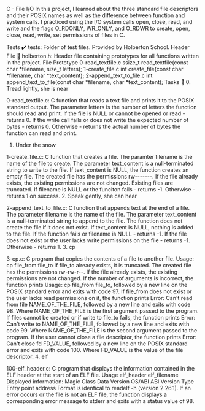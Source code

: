 C - File I/O
In this project, I learned about the three standard file descriptors and their POSIX names as well as the difference between function and system calls. I practiced using the I/O system calls open, close, read, and write and the flags O_RDONLY, WR_ONLY, and O_RDWR to create, open, close, read, write, set permissions of files in C.

Tests ✔️
tests: Folder of test files. Provided by Holberton School.
Header File 📁
holberton.h: Header file containing prototypes for all functions written in the project.
File	Prototype
0-read_textfile.c	ssize_t read_textfile(const char *filename, size_t letters);
1-create_file.c	int create_file(const char *filename, char *text_content);
2-append_text_to_file.c	int append_text_to_file(const char *filename, char *text_content);
Tasks 📃
0. Tread lightly, she is near

0-read_textfile.c: C function that reads a text file and prints it to the POSIX standard output.
The parameter letters is the number of letters the function should read and print.
If the file is NULL or cannot be opened or read - returns 0.
If the write call fails or does not write the expected number of bytes - returns 0.
Otherwise - returns the actual number of bytes the function can read and print.
1. Under the snow

1-create_file.c: C function that creates a file.
The paramter filename is the name of the file to create.
The parameter text_content is a null-terminated string to write to the file.
If text_content is NULL, the function creates an empty file.
The created file has the permissions rw-------.
If the file already exists, the existing permissions are not changed.
Existing files are truncated.
If filename is NULL or the funciton fails - returns -1.
Otherwise - returns 1 on success.
2. Speak gently, she can hear

2-append_text_to_file.c: C function that appends text at the end of a file.
The parameter filename is the name of the file.
The parameter text_content is a null-terminated string to append to the file.
The function does not create the file if it does not exist.
If text_content is NULL, nothing is added to the file.
If the function fails or filename is NULL - returns -1.
If the file does not exist or the user lacks write permissions on the file - returns -1.
Otherwise - returns 1.
3. cp

3-cp.c: C program that copies the contents of a file to another file.
Usage: cp file_from file_to
If file_to already exists, it is truncated.
The created file has the permissions rw-rw-r--.
If the file already exists, the existing permissions are not changed.
If the number of arguments is incorrect, the function prints Usage: cp file_from file_to, followed by a new line on the POSIX standard error and exits with code 97.
If file_from does not exist or the user lacks read permissions on it, the function prints Error: Can't read from file NAME_OF_THE_FILE, followed by a new line and exits with code 98.
Where NAME_OF_THE_FILE is the first argument passed to the program.
If files cannot be created or if write to file_to fails, the function prints Error: Can't write to NAME_OF_THE_FILE, followed by a new line and exits with code 99.
Where NAME_OF_THE_FILE is the second argument passed to the program.
If the user cannot close a file descriptor, the function prints Error: Can't close fd FD_VALUE, followed by a new line on the POSIX standard error and exits with code 100.
Where FD_VALUE is the value of the file descriptor.
4. elf

100-elf_header.c: C program that displays the information contained in the ELF header at the start of an ELF file.
Usage elf_header elf_filename
Displayed information:
Magic
Class
Data
Version
OS/ABI
ABI Version
Type
Entry point address
Format is identical to readelf -h (version 2.26.1).
If an error occurs or the file is not an ELF file, the function displays a corresponding error message to stderr and exits with a status value of 98.
